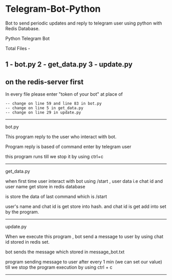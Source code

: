 # Telegram-Bot-Python
Bot to send periodic updates and reply to telegram user using python with Redis Database.

Python Telegram Bot

Total Files -

1 - bot.py
2 - get_data.py
3 - update.py
---------------------------------------------------------------------------

on the redis-server first
---------------------------------------------------------------------------

In every file please enter "token of your bot" at place of <TOKEN>

    -- change on line 59 and line 83 in bot.py
    -- change on line 5 in get_data.py
    -- change on line 29 in update.py

-----------------------------------------------------------------------------
 bot.py
 
 This program reply to the user who interact with bot.
 
 Program reply is based of command enter by telegram user
 
 this program runs till we stop it by using ctrl+c
 
 ---------------------------------------------------------------------------
 get_data.py
 
 when first time user interact with bot using /start , user data i.e chat id and user name get store in redis database
 
 is store the data of last command which is /start
 
 user's name and chat id is get store into hash.
 and chat id is get add into set by the program.
 
 --------------------------------------------------------------------------
 update.py
 
 When we execute this program , bot send a message to user by using chat id stored in redis set.
 
 bot sends the message which stored in message_bot.txt
 
 program sending message to user after every 1 min (we can set our value) till we stop the program execution by using ctrl + c
 
 ---------------------------------------------------------------------------------





